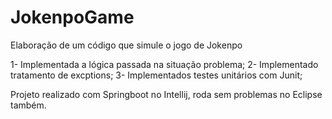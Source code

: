 # JokenpoGame
Elaboração de um código que simule o jogo de Jokenpo

1- Implementada a lógica passada na situação problema;
2- Implementado tratamento de excptions;
3- Implementados testes unitários com Junit;

Projeto realizado com Springboot no Intellij, roda sem problemas no Eclipse também.
